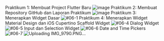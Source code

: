 Praktikum 1: Membuat Project Flutter Baru
![image](https://github.com/user-attachments/assets/0c161208-5275-4f70-828b-5860d3fdf35b)
Praktikum 2: Membuat Repository GitHub dan Laporan Praktikum
![image](https://github.com/user-attachments/assets/4c511243-ea1b-494d-b496-807deb3ab0b3)
Praktikum 3: Menerapkan Widget Dasar
![#06-1](https://github.com/user-attachments/assets/4c52eefe-a201-4bb9-a2c3-93fc1bb4d81d)
Praktikum 4: Menerapkan Widget Material Design dan iOS Cupertino
Scaffold Widget
![#06-4](https://github.com/user-attachments/assets/542c1684-12fe-4845-8bff-de3836bae355)
 Dialog Widget
 ![#06-5](https://github.com/user-attachments/assets/7423a7b5-b221-4d28-bb56-1666e8145194)
 Input dan Selection Widget
![#06-6](https://github.com/user-attachments/assets/771c268e-8763-410a-aa4e-efff009a724f)
Date and Time Pickers
![#06-7](https://github.com/user-attachments/assets/f97392a0-89c0-4332-817c-63f8c368ebc2)
![Uploading IMG_9790.PNG…]()






